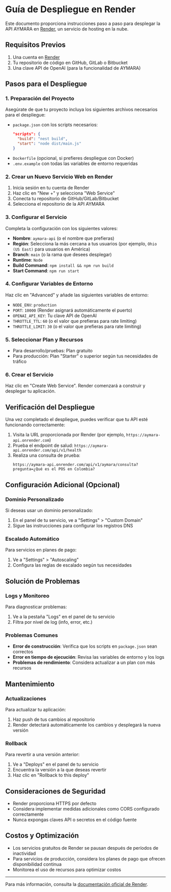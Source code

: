 # Guía de Despliegue en Render

Este documento proporciona instrucciones paso a paso para desplegar la API AYMARA en [Render](https://render.com), un servicio de hosting en la nube.

## Requisitos Previos

1. Una cuenta en [Render](https://render.com)
2. Tu repositorio de código en GitHub, GitLab o Bitbucket
3. Una clave API de OpenAI (para la funcionalidad de AYMARA)

## Pasos para el Despliegue

### 1. Preparación del Proyecto

Asegúrate de que tu proyecto incluya los siguientes archivos necesarios para el despliegue:

- `package.json` con los scripts necesarios:
  ```json
  "scripts": {
    "build": "nest build",
    "start": "node dist/main.js"
  }
  ```
- `Dockerfile` (opcional, si prefieres despliegue con Docker)
- `.env.example` con todas las variables de entorno requeridas

### 2. Crear un Nuevo Servicio Web en Render

1. Inicia sesión en tu cuenta de Render
2. Haz clic en "New +" y selecciona "Web Service"
3. Conecta tu repositorio de GitHub/GitLab/Bitbucket
4. Selecciona el repositorio de la API AYMARA

### 3. Configurar el Servicio

Completa la configuración con los siguientes valores:

- **Nombre**: `aymara-api` (o el nombre que prefieras)
- **Región**: Selecciona la más cercana a tus usuarios (por ejemplo, `Ohio (US East)` para usuarios en América)
- **Branch**: `main` (o la rama que desees desplegar)
- **Runtime**: `Node`
- **Build Command**: `npm install && npm run build`
- **Start Command**: `npm run start`

### 4. Configurar Variables de Entorno

Haz clic en "Advanced" y añade las siguientes variables de entorno:

- `NODE_ENV`: `production`
- `PORT`: `10000` (Render asignará automáticamente el puerto)
- `OPENAI_API_KEY`: Tu clave API de OpenAI
- `THROTTLE_TTL`: `60` (o el valor que prefieras para rate limiting)
- `THROTTLE_LIMIT`: `30` (o el valor que prefieras para rate limiting)

### 5. Seleccionar Plan y Recursos

- Para desarrollo/pruebas: Plan gratuito
- Para producción: Plan "Starter" o superior según tus necesidades de tráfico

### 6. Crear el Servicio

Haz clic en "Create Web Service". Render comenzará a construir y desplegar tu aplicación.

## Verificación del Despliegue

Una vez completado el despliegue, puedes verificar que tu API esté funcionando correctamente:

1. Visita la URL proporcionada por Render (por ejemplo, `https://aymara-api.onrender.com`)
2. Prueba el endpoint de salud: `https://aymara-api.onrender.com/api/v1/health`
3. Realiza una consulta de prueba:
   ```
   https://aymara-api.onrender.com/api/v1/aymara/consulta?pregunta=¿Qué es el POS en Colombia?
   ```

## Configuración Adicional (Opcional)

### Dominio Personalizado

Si deseas usar un dominio personalizado:

1. En el panel de tu servicio, ve a "Settings" > "Custom Domain"
2. Sigue las instrucciones para configurar los registros DNS

### Escalado Automático

Para servicios en planes de pago:

1. Ve a "Settings" > "Autoscaling"
2. Configura las reglas de escalado según tus necesidades

## Solución de Problemas

### Logs y Monitoreo

Para diagnosticar problemas:

1. Ve a la pestaña "Logs" en el panel de tu servicio
2. Filtra por nivel de log (info, error, etc.)

### Problemas Comunes

- **Error de construcción**: Verifica que los scripts en `package.json` sean correctos
- **Error en tiempo de ejecución**: Revisa las variables de entorno y los logs
- **Problemas de rendimiento**: Considera actualizar a un plan con más recursos

## Mantenimiento

### Actualizaciones

Para actualizar tu aplicación:

1. Haz push de tus cambios al repositorio
2. Render detectará automáticamente los cambios y desplegará la nueva versión

### Rollback

Para revertir a una versión anterior:

1. Ve a "Deploys" en el panel de tu servicio
2. Encuentra la versión a la que deseas revertir
3. Haz clic en "Rollback to this deploy"

## Consideraciones de Seguridad

- Render proporciona HTTPS por defecto
- Considera implementar medidas adicionales como CORS configurado correctamente
- Nunca expongas claves API o secretos en el código fuente

## Costos y Optimización

- Los servicios gratuitos de Render se pausan después de períodos de inactividad
- Para servicios de producción, considera los planes de pago que ofrecen disponibilidad continua
- Monitorea el uso de recursos para optimizar costos

---

Para más información, consulta la [documentación oficial de Render](https://render.com/docs).
